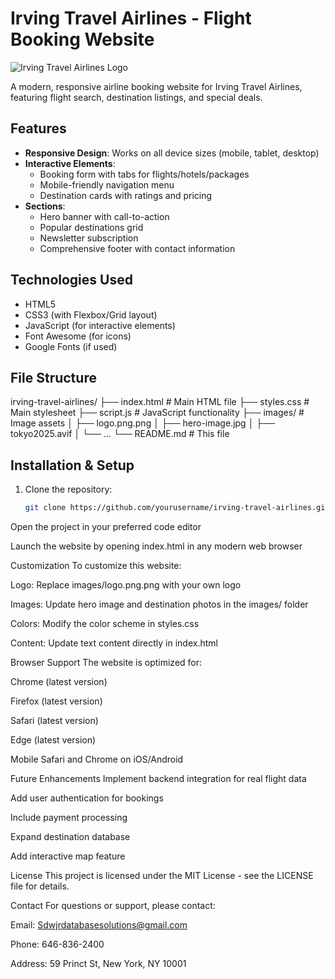# Irving Travel Airlines - Flight Booking Website

![Irving Travel Airlines Logo](images/logo.png.png)

A modern, responsive airline booking website for Irving Travel Airlines, featuring flight search, destination listings, and special deals.

## Features

- **Responsive Design**: Works on all device sizes (mobile, tablet, desktop)
- **Interactive Elements**:
  - Booking form with tabs for flights/hotels/packages
  - Mobile-friendly navigation menu
  - Destination cards with ratings and pricing
- **Sections**:
  - Hero banner with call-to-action
  - Popular destinations grid
  - Newsletter subscription
  - Comprehensive footer with contact information

## Technologies Used

- HTML5
- CSS3 (with Flexbox/Grid layout)
- JavaScript (for interactive elements)
- Font Awesome (for icons)
- Google Fonts (if used)

## File Structure
irving-travel-airlines/
├── index.html # Main HTML file
├── styles.css # Main stylesheet
├── script.js # JavaScript functionality
├── images/ # Image assets
│ ├── logo.png.png
│ ├── hero-image.jpg
│ ├── tokyo2025.avif
│ └── ...
└── README.md # This file


## Installation & Setup

1. Clone the repository:
   ```bash
   git clone https://github.com/yourusername/irving-travel-airlines.git
Open the project in your preferred code editor

Launch the website by opening index.html in any modern web browser

Customization
To customize this website:

Logo: Replace images/logo.png.png with your own logo

Images: Update hero image and destination photos in the images/ folder

Colors: Modify the color scheme in styles.css

Content: Update text content directly in index.html

Browser Support
The website is optimized for:

Chrome (latest version)

Firefox (latest version)

Safari (latest version)

Edge (latest version)

Mobile Safari and Chrome on iOS/Android

Future Enhancements
Implement backend integration for real flight data

Add user authentication for bookings

Include payment processing

Expand destination database

Add interactive map feature

License
This project is licensed under the MIT License - see the LICENSE file for details.

Contact
For questions or support, please contact:

Email: Sdwjrdatabasesolutions@gmail.com

Phone: 646-836-2400

Address: 59 Princt St, New York, NY 10001
